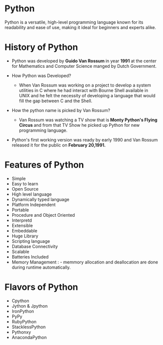 # Python
Python is a versatile, high-level programming language known for its readability and ease of use, making it ideal for beginners and experts alike.

# History of Python

- Python was developed by <b>Guido Van Rossum </b>in year <b>1991</b> at the center for Mathematics and Computer Science manged by Dutch Government.

- How Python was Developed?
    - When Van Rossum was working on a project to develop a system utilities in C where he had interact with Bourne Shell available in UNIX and he felt the necessity of developing a language that would fill the gap between C and the Shell.

- How the python name is picked by Van Rossum?
    -  Van Rossum was watching a TV show that is<b> Monty Python's Flying Circus </b>and from that TV Show he picked up Python for new programming language.

- Python's first working version was ready by early 1990 and Van Rossum released it for the public on <b>February 20,1991.</b>

# Features of Python

- Simple
- Easy to learn
- Open Source
- High level language
- Dynamically typed language
- Platform Independent
- Portable
- Procedure and Object Oriented
- Interpretd
- Extensible
- Embeddable
- Huge Library
- Scripting language
- Database Connectivity
- Scalable
- Batteries Included
- Memory Management : - memmory allocation and deallocation are done during runtime automatically.

# Flavors of Python

- Cpython
- Jython & Jpython
- IronPython
- PyPy
- RubyPython
- StacklessPython
- Pythonxy
- AnacondaPython